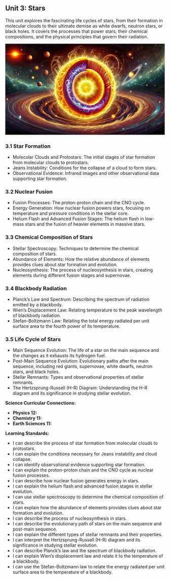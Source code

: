 ## Unit 3: Stars

This unit explores the fascinating life cycles of stars, from their formation in molecular clouds to their ultimate demise as white dwarfs, neutron stars, or black holes. It covers the processes that power stars, their chemical compositions, and the physical principles that govern their radiation.

![Banner Image](./figures/unit3_banner.png)

### 3.1 Star Formation
   - Molecular Clouds and Protostars: The initial stages of star formation from molecular clouds to protostars.
   - Jeans Instability: Conditions for the collapse of a cloud to form stars.
   - Observational Evidence: Infrared images and other observational data supporting star formation.

### 3.2 Nuclear Fusion
   - Fusion Processes: The proton-proton chain and the CNO cycle.
   - Energy Generation: How nuclear fusion powers stars, focusing on temperature and pressure conditions in the stellar core.
   - Helium Flash and Advanced Fusion Stages: The helium flash in low-mass stars and the fusion of heavier elements in massive stars.

### 3.3 Chemical Composition of Stars
   - Stellar Spectroscopy: Techniques to determine the chemical composition of stars.
   - Abundance of Elements: How the relative abundance of elements provides clues about star formation and evolution.
   - Nucleosynthesis: The process of nucleosynthesis in stars, creating elements during different fusion stages and supernovae.

### 3.4 Blackbody Radiation
   - Planck’s Law and Spectrum: Describing the spectrum of radiation emitted by a blackbody.
   - Wien’s Displacement Law: Relating temperature to the peak wavelength of blackbody radiation.
   - Stefan-Boltzmann Law: Relating the total energy radiated per unit surface area to the fourth power of its temperature.

### 3.5 Life Cycle of Stars
   - Main Sequence Evolution: The life of a star on the main sequence and the changes as it exhausts its hydrogen fuel.
   - Post-Main Sequence Evolution: Evolutionary paths after the main sequence, including red giants, supernovae, white dwarfs, neutron stars, and black holes.
   - Stellar Remnants: Types and observational properties of stellar remnants.
   - The Hertzsprung-Russell (H-R) Diagram: Understanding the H-R diagram and its significance in studying stellar evolution.

**Science Curricular Connections:**
- **Physics 12:** 
- **Chemistry 11:** 
- **Earth Sciences 11:** 

**Learning Standards:**
- I can describe the process of star formation from molecular clouds to protostars.
- I can explain the conditions necessary for Jeans instability and cloud collapse.
- I can identify observational evidence supporting star formation.
- I can explain the proton-proton chain and the CNO cycle as nuclear fusion processes.
- I can describe how nuclear fusion generates energy in stars.
- I can explain the helium flash and advanced fusion stages in stellar evolution.
- I can use stellar spectroscopy to determine the chemical composition of stars.
- I can explain how the abundance of elements provides clues about star formation and evolution.
- I can describe the process of nucleosynthesis in stars.
- I can describe the evolutionary path of stars on the main sequence and post-main sequence.
- I can explain the different types of stellar remnants and their properties.
- I can interpret the Hertzsprung-Russell (H-R) diagram and its significance in studying stellar evolution.
- I can describe Planck’s law and the spectrum of blackbody radiation.
- I can explain Wien’s displacement law and relate it to the temperature of a blackbody.
- I can use the Stefan-Boltzmann law to relate the energy radiated per unit surface area to the temperature of a blackbody.